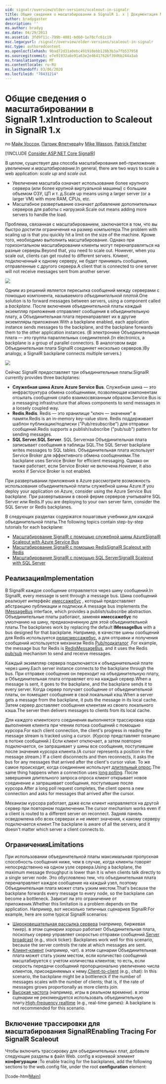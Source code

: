 ```yaml
---
uid: signalr/overview/older-versions/scaleout-in-signalr
title: Общие сведения о масштабировании в SignalR 1. x | Документация Майкрософт
author: bradygaster
description: ''
ms.author: bradyg
ms.date: 04/29/2013
ms.assetid: 3fd9f11c-799b-4001-bd60-1e70cfc61c19
msc.legacyurl: /signalr/overview/older-versions/scaleout-in-signalr
msc.type: authoredcontent
ms.openlocfilehash: 9bad72d31a0ebc491910ebb128b3b3a7fb537958
ms.sourcegitcommit: e7e91932a6e91a63e2e46417626f39d6b244a3ab
ms.translationtype: MT
ms.contentlocale: ru-RU
ms.lasthandoff: 03/06/2020
ms.locfileid: "78431214"
---
```

# <a name="introduction-to-scaleout-in-signalr-1x"></a><span data-ttu-id="f1fbb-102">Общие сведения о масштабировании в SignalR 1.x</span><span class="sxs-lookup"><span data-stu-id="f1fbb-102">Introduction to Scaleout in SignalR 1.x</span></span>

<span data-ttu-id="f1fbb-103">по [Майк Уоссон](https://github.com/MikeWasson), [Патрик Флетчера](https://github.com/pfletcher)</span><span class="sxs-lookup"><span data-stu-id="f1fbb-103">by [Mike Wasson](https://github.com/MikeWasson), [Patrick Fletcher](https://github.com/pfletcher)</span></span>

[!INCLUDE [Consider ASP.NET Core SignalR](~/includes/signalr/signalr-version-disambiguation.md)]

<span data-ttu-id="f1fbb-104">В целом, существует два способа масштабирования веб-приложения: *увеличение* и *масштабирование*.</span><span class="sxs-lookup"><span data-stu-id="f1fbb-104">In general, there are two ways to scale a web application: *scale up* and *scale out*.</span></span>

- <span data-ttu-id="f1fbb-105">Увеличение масштаба означает использование более крупного сервера (или более крупной виртуальной машины) с большим объемом ОЗУ, ЦП и т. д.</span><span class="sxs-lookup"><span data-stu-id="f1fbb-105">Scale up means using a larger server (or a larger VM) with more RAM, CPUs, etc.</span></span>
- <span data-ttu-id="f1fbb-106">Масштабное развертывание означает добавление дополнительных серверов для работы с нагрузкой.</span><span class="sxs-lookup"><span data-stu-id="f1fbb-106">Scale out means adding more servers to handle the load.</span></span>

<span data-ttu-id="f1fbb-107">Проблема, связанная с масштабированием, заключается в том, что вы быстро достигли ограничения на размер компьютера.</span><span class="sxs-lookup"><span data-stu-id="f1fbb-107">The problem with scaling up is that you quickly hit a limit on the size of the machine.</span></span> <span data-ttu-id="f1fbb-108">Кроме того, необходимо выполнить масштабирование. Однако при горизонтальном масштабировании клиенты могут перенаправляться на разные серверы.</span><span class="sxs-lookup"><span data-stu-id="f1fbb-108">Beyond that, you need to scale out. However, when you scale out, clients can get routed to different servers.</span></span> <span data-ttu-id="f1fbb-109">Клиент, подключенный к одному серверу, не будет принимать сообщения, отправленные с другого сервера.</span><span class="sxs-lookup"><span data-stu-id="f1fbb-109">A client that is connected to one server will not receive messages sent from another server.</span></span>

![](scaleout-in-signalr/_static/image1.png)

<span data-ttu-id="f1fbb-110">Одним из решений является пересылка сообщений между серверами с помощью компонента, называемого *объединительной платой*.</span><span class="sxs-lookup"><span data-stu-id="f1fbb-110">One solution is to forward messages between servers, using a component called a *backplane*.</span></span> <span data-ttu-id="f1fbb-111">После включения объединительной платы каждый экземпляр приложения отправляет сообщения в объединительную плату, а Объединительная плата перенаправляет их в другие экземпляры приложения.</span><span class="sxs-lookup"><span data-stu-id="f1fbb-111">With a backplane enabled, each application instance sends messages to the backplane, and the backplane forwards them to the other application instances.</span></span> <span data-ttu-id="f1fbb-112">(В электронике Объединительная плата — это группа параллельных соединителей.</span><span class="sxs-lookup"><span data-stu-id="f1fbb-112">(In electronics, a backplane is a group of parallel connectors.</span></span> <span data-ttu-id="f1fbb-113">В аналоговом виде Объединительная плата SignalR соединяет несколько серверов.)</span><span class="sxs-lookup"><span data-stu-id="f1fbb-113">By analogy, a SignalR backplane connects multiple servers.)</span></span>

![](scaleout-in-signalr/_static/image2.png)

<span data-ttu-id="f1fbb-114">Сейчас SignalR предоставляет три объединительные платы:</span><span class="sxs-lookup"><span data-stu-id="f1fbb-114">SignalR currently provides three backplanes:</span></span>

- <span data-ttu-id="f1fbb-115">**Служебная шина Azure**.</span><span class="sxs-lookup"><span data-stu-id="f1fbb-115">**Azure Service Bus**.</span></span> <span data-ttu-id="f1fbb-116">Служебная шина — это инфраструктура обмена сообщениями, позволяющая компонентам отсылать сообщения слабо взаимосвязанным образом.</span><span class="sxs-lookup"><span data-stu-id="f1fbb-116">Service Bus is a messaging infrastructure that allows components to send messages in a loosely coupled way.</span></span>
- <span data-ttu-id="f1fbb-117">**Redis**.</span><span class="sxs-lookup"><span data-stu-id="f1fbb-117">**Redis**.</span></span> <span data-ttu-id="f1fbb-118">Redis — это хранилище "ключ — значение" в памяти.</span><span class="sxs-lookup"><span data-stu-id="f1fbb-118">Redis is an in-memory key-value store.</span></span> <span data-ttu-id="f1fbb-119">Redis поддерживает шаблон публикации/подписки ("Pub/resubscribe") для отправки сообщений.</span><span class="sxs-lookup"><span data-stu-id="f1fbb-119">Redis supports a publish/subscribe ("pub/sub") pattern for sending messages.</span></span>
- <span data-ttu-id="f1fbb-120">**SQL Server.**</span><span class="sxs-lookup"><span data-stu-id="f1fbb-120">**SQL Server**.</span></span> <span data-ttu-id="f1fbb-121">SQL Serverная Объединительная плата записывает сообщения в таблицы SQL.</span><span class="sxs-lookup"><span data-stu-id="f1fbb-121">The SQL Server backplane writes messages to SQL tables.</span></span> <span data-ttu-id="f1fbb-122">Объединительная плата использует Service Broker для эффективного обмена сообщениями.</span><span class="sxs-lookup"><span data-stu-id="f1fbb-122">The backplane uses Service Broker for efficient messaging.</span></span> <span data-ttu-id="f1fbb-123">Однако он также работает, если Service Broker не включена.</span><span class="sxs-lookup"><span data-stu-id="f1fbb-123">However, it also works if Service Broker is not enabled.</span></span>

<span data-ttu-id="f1fbb-124">При развертывании приложения в Azure рассмотрите возможность использования объединительной платы служебной шины Azure.</span><span class="sxs-lookup"><span data-stu-id="f1fbb-124">If you deploy your application on Azure, consider using the Azure Service Bus backplane.</span></span> <span data-ttu-id="f1fbb-125">При развертывании в своей ферме серверов учитывайте SQL Server или Redis.</span><span class="sxs-lookup"><span data-stu-id="f1fbb-125">If you are deploying to your own server farm, consider the SQL Server or Redis backplanes.</span></span>

<span data-ttu-id="f1fbb-126">В следующих разделах содержатся пошаговые учебники для каждой объединительной платы.</span><span class="sxs-lookup"><span data-stu-id="f1fbb-126">The following topics contain step-by-step tutorials for each backplane:</span></span>

- [<span data-ttu-id="f1fbb-127">Масштабирование SignalR с помощью служебной шины Azure</span><span class="sxs-lookup"><span data-stu-id="f1fbb-127">SignalR Scaleout with Azure Service Bus</span></span>](scaleout-with-windows-azure-service-bus.md)
- [<span data-ttu-id="f1fbb-128">Масштабирование SignalR с помощью Redis</span><span class="sxs-lookup"><span data-stu-id="f1fbb-128">SignalR Scaleout with Redis</span></span>](scaleout-with-redis.md)
- [<span data-ttu-id="f1fbb-129">Масштабирование SignalR с помощью SQL Server</span><span class="sxs-lookup"><span data-stu-id="f1fbb-129">SignalR Scaleout with SQL Server</span></span>](scaleout-with-sql-server.md)

## <a name="implementation"></a><span data-ttu-id="f1fbb-130">Реализация</span><span class="sxs-lookup"><span data-stu-id="f1fbb-130">Implementation</span></span>

<span data-ttu-id="f1fbb-131">В SignalR каждое сообщение отправляется через шину сообщений.</span><span class="sxs-lookup"><span data-stu-id="f1fbb-131">In SignalR, every message is sent through a message bus.</span></span> <span data-ttu-id="f1fbb-132">Шина сообщений реализует интерфейс [имессажебус](https://msdn.microsoft.com/library/microsoft.aspnet.signalr.messaging.imessagebus(v=vs.100).aspx) , который предоставляет абстракцию публикации и подписки.</span><span class="sxs-lookup"><span data-stu-id="f1fbb-132">A message bus implements the [IMessageBus](https://msdn.microsoft.com/library/microsoft.aspnet.signalr.messaging.imessagebus(v=vs.100).aspx) interface, which provides a publish/subscribe abstraction.</span></span> <span data-ttu-id="f1fbb-133">Объединительные платы работают, заменяя **имессажебус** по умолчанию на шину, предназначенную для этой объединительной платы.</span><span class="sxs-lookup"><span data-stu-id="f1fbb-133">The backplanes work by replacing the default **IMessageBus** with a bus designed for that backplane.</span></span> <span data-ttu-id="f1fbb-134">Например, в качестве шины сообщений для Redis используется [редисмессажебус](https://msdn.microsoft.com/library/microsoft.aspnet.signalr.redis.redismessagebus(v=vs.100).aspx), а для отправки и получения сообщений используется механизм Redis [Pub/подкаталог](http://redis.io/topics/pubsub) .</span><span class="sxs-lookup"><span data-stu-id="f1fbb-134">For example, the message bus for Redis is [RedisMessageBus](https://msdn.microsoft.com/library/microsoft.aspnet.signalr.redis.redismessagebus(v=vs.100).aspx), and it uses the Redis [pub/sub](http://redis.io/topics/pubsub) mechanism to send and receive messages.</span></span>

<span data-ttu-id="f1fbb-135">Каждый экземпляр сервера подключается к объединительной плате через шину.</span><span class="sxs-lookup"><span data-stu-id="f1fbb-135">Each server instance connects to the backplane through the bus.</span></span> <span data-ttu-id="f1fbb-136">При отправке сообщения он переходит на объединительную плату, а Объединительная плата отправляет его на каждый сервер.</span><span class="sxs-lookup"><span data-stu-id="f1fbb-136">When a message is sent, it goes to the backplane, and the backplane sends it to every server.</span></span> <span data-ttu-id="f1fbb-137">Когда сервер получает сообщение от объединительной платы, он помещает сообщение в свой локальный кэш.</span><span class="sxs-lookup"><span data-stu-id="f1fbb-137">When a server gets a message from the backplane, it puts the message in its local cache.</span></span> <span data-ttu-id="f1fbb-138">Затем сервер доставляет сообщения клиентам из своего локального кэша.</span><span class="sxs-lookup"><span data-stu-id="f1fbb-138">The server then delivers messages to clients from its local cache.</span></span>

<span data-ttu-id="f1fbb-139">Для каждого клиентского соединения выполняется трассировка хода выполнения клиента при чтении потока сообщений с помощью курсора.</span><span class="sxs-lookup"><span data-stu-id="f1fbb-139">For each client connection, the client's progress in reading the message stream is tracked using a cursor.</span></span> <span data-ttu-id="f1fbb-140">(Курсор представляет позицию в потоке сообщений.) Если клиент отключает, а затем повторно подключается, он запрашивает у шины все сообщения, поступившие после значения курсора клиента.</span><span class="sxs-lookup"><span data-stu-id="f1fbb-140">(A cursor represents a position in the message stream.) If a client disconnects and then reconnects, it asks the bus for any messages that arrived after the client's cursor value.</span></span> <span data-ttu-id="f1fbb-141">То же самое происходит, когда соединение использует [длительный опрос](../getting-started/introduction-to-signalr.md#transports).</span><span class="sxs-lookup"><span data-stu-id="f1fbb-141">The same thing happens when a connection uses [long polling](../getting-started/introduction-to-signalr.md#transports).</span></span> <span data-ttu-id="f1fbb-142">После завершения длительного запроса опроса клиент открывает новое соединение и запрашивает сообщения, поступившие после курсора.</span><span class="sxs-lookup"><span data-stu-id="f1fbb-142">After a long poll request completes, the client opens a new connection and asks for messages that arrived after the cursor.</span></span>

<span data-ttu-id="f1fbb-143">Механизм курсора работает, даже если клиент направляется на другой сервер при повторном подключении.</span><span class="sxs-lookup"><span data-stu-id="f1fbb-143">The cursor mechanism works even if a client is routed to a different server on reconnect.</span></span> <span data-ttu-id="f1fbb-144">Задняя панель осведомлена обо всех серверах и не имеет значения, к какому серверу подключается клиент.</span><span class="sxs-lookup"><span data-stu-id="f1fbb-144">The backplane is aware of all the servers, and it doesn't matter which server a client connects to.</span></span>

## <a name="limitations"></a><span data-ttu-id="f1fbb-145">Ограничения</span><span class="sxs-lookup"><span data-stu-id="f1fbb-145">Limitations</span></span>

<span data-ttu-id="f1fbb-146">При использовании объединительной платы максимальная пропускная способность сообщения ниже, чем в случае, когда клиенты говорят непосредственно на одном узле сервера.</span><span class="sxs-lookup"><span data-stu-id="f1fbb-146">Using a backplane, the maximum message throughput is lower than it is when clients talk directly to a single server node.</span></span> <span data-ttu-id="f1fbb-147">Это обусловлено тем, что объединительная плата перенаправляет каждое сообщение на каждый узел, поэтому Объединительная плата может стать узким местом.</span><span class="sxs-lookup"><span data-stu-id="f1fbb-147">That's because the backplane forwards every message to every node, so the backplane can become a bottleneck.</span></span> <span data-ttu-id="f1fbb-148">Зависит ли это ограничение от приложения.</span><span class="sxs-lookup"><span data-stu-id="f1fbb-148">Whether this limitation is a problem depends on the application.</span></span> <span data-ttu-id="f1fbb-149">Например, вот несколько типичных сценариев SignalR:</span><span class="sxs-lookup"><span data-stu-id="f1fbb-149">For example, here are some typical SignalR scenarios:</span></span>

- <span data-ttu-id="f1fbb-150">[Широковещательная рассылка сервера](tutorial-server-broadcast-with-aspnet-signalr.md) (например, биржевая тикер). в этом сценарии хорошо работает Объединительная плата, поскольку сервер управляет скоростью отправки сообщений.</span><span class="sxs-lookup"><span data-stu-id="f1fbb-150">[Server broadcast](tutorial-server-broadcast-with-aspnet-signalr.md) (e.g., stock ticker): Backplanes work well for this scenario, because the server controls the rate at which messages are sent.</span></span>
- <span data-ttu-id="f1fbb-151">[Клиент-клиент](tutorial-getting-started-with-signalr.md) (например, чат). в этом сценарии Объединительная плата может стать узким местом, если количество сообщений масштабируется с учетом количества клиентов; то есть, если скорость передачи сообщений пропорционально увеличению числа клиентов, присоединяемых к нему.</span><span class="sxs-lookup"><span data-stu-id="f1fbb-151">[Client-to-client](tutorial-getting-started-with-signalr.md) (e.g., chat): In this scenario, the backplane might be a bottleneck if the number of messages scales with the number of clients; that is, if the rate of messages grows proportionally as more clients join.</span></span>
- <span data-ttu-id="f1fbb-152">[Высокая частота](tutorial-high-frequency-realtime-with-signalr.md) (например, игры в реальном времени). в этом сценарии не рекомендуется использовать объединительную плату.</span><span class="sxs-lookup"><span data-stu-id="f1fbb-152">[High-frequency realtime](tutorial-high-frequency-realtime-with-signalr.md) (e.g., real-time games): A backplane is not recommended for this scenario.</span></span>

## <a name="enabling-tracing-for-signalr-scaleout"></a><span data-ttu-id="f1fbb-153">Включение трассировки для масштабирования SignalR</span><span class="sxs-lookup"><span data-stu-id="f1fbb-153">Enabling Tracing For SignalR Scaleout</span></span>

<span data-ttu-id="f1fbb-154">Чтобы включить трассировку для объединительных плат, добавьте следующие разделы в файл Web. config в корневой элемент **конфигурации** :</span><span class="sxs-lookup"><span data-stu-id="f1fbb-154">To enable tracing for the backplanes, add the following sections to the web.config file, under the root **configuration** element:</span></span>

[!code-html[Main](scaleout-in-signalr/samples/sample1.html)]
